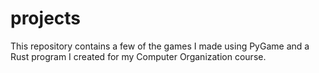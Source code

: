 # projects
This repository contains a few of the games I made using PyGame and a Rust program I created for my Computer Organization course.
